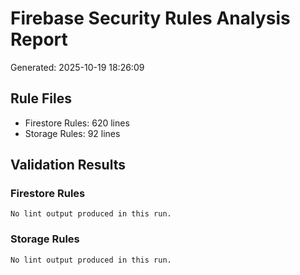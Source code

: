 # Firebase Security Rules Analysis Report
Generated: 2025-10-19 18:26:09

## Rule Files
- Firestore Rules:      620 lines
- Storage Rules:       92 lines

## Validation Results
### Firestore Rules
```
No lint output produced in this run.
```
### Storage Rules
```
No lint output produced in this run.
```
